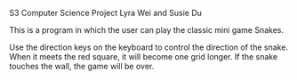 ﻿

S3 Computer Science Project
Lyra Wei and Susie Du

This is a program in which the user can play the classic mini game Snakes.

Use the direction keys on the keyboard to control the direction of the snake. When it meets the red square, it will become one grid longer.
If the snake touches the wall, the game will be over. 
